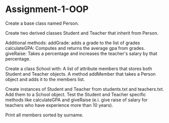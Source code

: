# Assignment-1-OOP
Create a base class named Person.

Create two derived classes Student and Teacher that inherit from Person.

Additional methods:
addGrade: adds a grade to the list of grades
calculateGPA: Computes and returns the average gpa from grades.
giveRaise: Takes a percentage and increases the teacher's salary by that percentage.


Create a class School with:
A list of attribute members that stores both Student and Teacher objects.
A method addMember that takes a Person object and adds it to the members list.


Create instances of Student and Teacher from students.txt and teachers.txt.
Add them to a School object. Test the Student and Teacher specific methods like calculateGPA
and giveRaise (e.i. give raise of salary for teachers who have experience more than 10 years).

Print all members sorted by surname.




